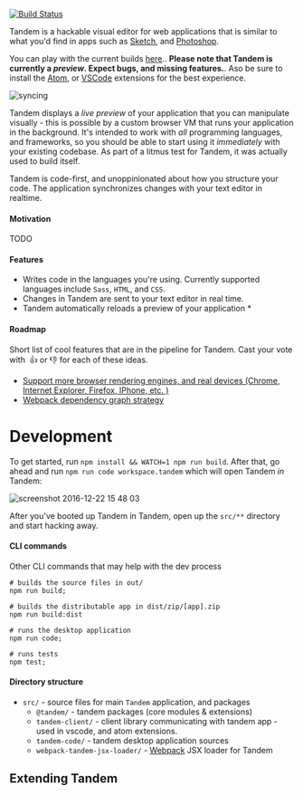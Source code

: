 [![Build Status](https://travis-ci.com/crcn/tandem.svg?token=36W5GEcyRPyiCuMVDHBJ&branch=master)](https://travis-ci.com/crcn/tandem)

Tandem is a hackable visual editor for web applications that is similar to what you'd find in apps such as [Sketch](https://www.sketchapp.com/), and [Photoshop](http://www.adobe.com/products/photoshop.html).

You can play with the current builds [here](https://www.dropbox.com/sh/k9eqwmksv0655ss/AABQyfP5xWf4nbynRm0-OxKJa?dl=0).. **Please note that Tandem is currently a *preview*. Expect bugs, and missing features.**. Aso be sure
to install the [Atom](https://atom.io/packages/atom-tandem-extension), or [VSCode](https://marketplace.visualstudio.com/items?itemName=tandemcode.tandem-vscode-extension) extensions for the best experience.

![syncing](https://cloud.githubusercontent.com/assets/757408/21443430/c412ff9a-c86a-11e6-9e36-71df05a94ea0.gif)

Tandem displays a *live preview* of your application that you can manipulate visually - this is possible by a custom browser VM that runs your application in the background. It's intended to work with *all* programming languages, and frameworks, so you should be able to start using it *immediately* with your existing codebase. As part of a litmus test for Tandem, it was actually used to build itself.

Tandem is code-first, and unoppinionated about how you structure your code. The application synchronizes changes with your text editor in realtime.

#### Motivation

TODO
<!--I've found that developing UI application feels a bit backwards, and I sought to develop tooling that was a bit more intuitive. There are already countless HTML editors on the web. However, most I've found to-->

#### Features

- Writes code in the languages you're using. Currently supported languages include `Sass`, `HTML`, and `CSS`.
- Changes in Tandem are sent to your text editor in real time.
- Tandem automatically reloads a preview of your application *

#### Roadmap

Short list of cool features that are in the pipeline for Tandem. Cast your vote with  👍 or 👎 for each of these ideas.

- [Support more browser rendering engines, and real devices (Chrome, Internet Explorer, Firefox, IPhone, etc. )](https://github.com/tandemcode/tandem/issues/386)
- [Webpack dependency graph strategy](https://github.com/tandemcode/tandem/issues/387)

# Development

To get started, run `npm install && WATCH=1 npm run build`. After that, go ahead and run `npm run code workspace.tandem` which will open Tandem *in* Tandem:

![screenshot 2016-12-22 15 48 03](https://cloud.githubusercontent.com/assets/757408/22388273/ce17a5e0-e4ad-11e6-9327-7d7ba3dc95bf.png)

After you've booted up Tandem in Tandem, open up the `src/**` directory and start hacking away.

#### CLI commands

Other CLI commands that may help with the dev process

```
# builds the source files in out/
npm run build;

# builds the distributable app in dist/zip/[app].zip
npm run build:dist

# runs the desktop application
npm run code;

# runs tests
npm test;
```

#### Directory structure

- `src/` - source files for main `Tandem` application, and packages
  - `@tandem/` - tandem packages (core modules & extensions)
   - `tandem-client/` - client library communicating with tandem app - used in vscode, and atom extensions.
   - `tandem-code/` - tandem desktop application sources
   - `webpack-tandem-jsx-loader/` - [Webpack](//webpack.js.org) JSX loader for Tandem


## Extending Tandem

